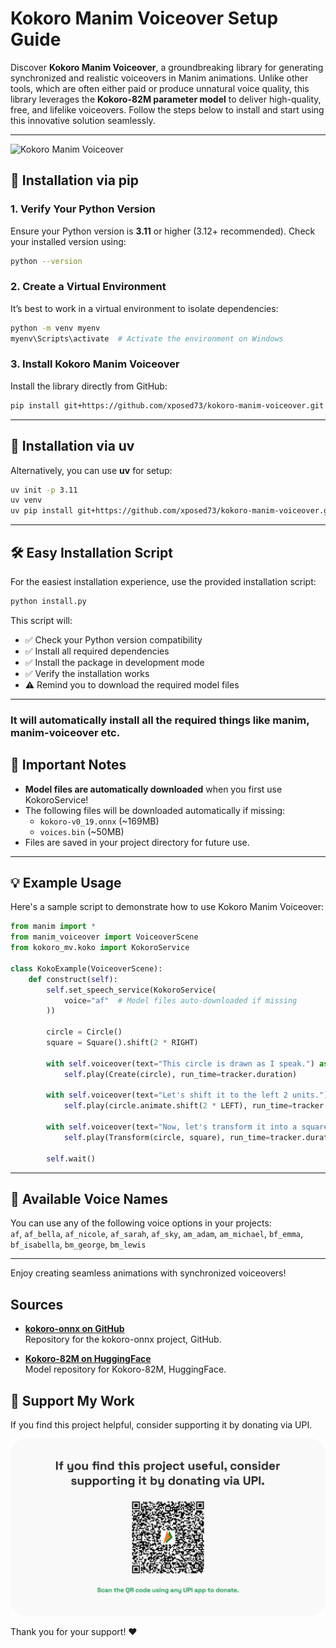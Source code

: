 # Kokoro Manim Voiceover Setup Guide

Discover **Kokoro Manim Voiceover**, a groundbreaking library for generating synchronized and realistic voiceovers in Manim animations. Unlike other tools, which are often either paid or produce unnatural voice quality, this library leverages the **Kokoro-82M parameter model** to deliver high-quality, free, and lifelike voiceovers. Follow the steps below to install and start using this innovative solution seamlessly.

---

![Kokoro Manim Voiceover](https://raw.githubusercontent.com/xposed73/kokoro-manim-voiceover/refs/heads/main/banner.jpg)

## 🔧 Installation via pip

### 1. Verify Your Python Version  
Ensure your Python version is **3.11** or higher (3.12+ recommended). Check your installed version using:  
```bash
python --version
```

### 2. Create a Virtual Environment  
It’s best to work in a virtual environment to isolate dependencies:  
```bash
python -m venv myenv
myenv\Scripts\activate  # Activate the environment on Windows
```

### 3. Install Kokoro Manim Voiceover  
Install the library directly from GitHub:  
```bash
pip install git+https://github.com/xposed73/kokoro-manim-voiceover.git
```

---

## 🚀 Installation via uv  
Alternatively, you can use **uv** for setup:  
```bash
uv init -p 3.11
uv venv
uv pip install git+https://github.com/xposed73/kokoro-manim-voiceover.git
```

---

## 🛠️ Easy Installation Script

For the easiest installation experience, use the provided installation script:

```bash
python install.py
```

This script will:
- ✅ Check your Python version compatibility
- ✅ Install all required dependencies
- ✅ Install the package in development mode
- ✅ Verify the installation works
- ⚠️  Remind you to download the required model files

---

### It will automatically install all the required things like manim, manim-voiceover etc.

## 📂 Important Notes  
- **Model files are automatically downloaded** when you first use KokoroService!
- The following files will be downloaded automatically if missing:
  - `kokoro-v0_19.onnx` (~169MB)
  - `voices.bin` (~50MB)
- Files are saved in your project directory for future use.

---

## 💡 Example Usage

Here's a sample script to demonstrate how to use Kokoro Manim Voiceover:

```python
from manim import *
from manim_voiceover import VoiceoverScene
from kokoro_mv.koko import KokoroService

class KokoExample(VoiceoverScene):
    def construct(self):
        self.set_speech_service(KokoroService(
            voice="af"  # Model files auto-downloaded if missing
        ))

        circle = Circle()
        square = Square().shift(2 * RIGHT)

        with self.voiceover(text="This circle is drawn as I speak.") as tracker:
            self.play(Create(circle), run_time=tracker.duration)

        with self.voiceover(text="Let's shift it to the left 2 units.") as tracker:
            self.play(circle.animate.shift(2 * LEFT), run_time=tracker.duration)

        with self.voiceover(text="Now, let's transform it into a square.") as tracker:
            self.play(Transform(circle, square), run_time=tracker.duration)

        self.wait()
```

---

## 🎤 Available Voice Names  
You can use any of the following voice options in your projects:  
`af`, `af_bella`, `af_nicole`, `af_sarah`, `af_sky`, `am_adam`, `am_michael`, `bf_emma`, `bf_isabella`, `bm_george`, `bm_lewis`

---

Enjoy creating seamless animations with synchronized voiceovers!

## Sources

- **[kokoro-onnx on GitHub](https://github.com/thewh1teagle/kokoro-onnx)**  
  Repository for the kokoro-onnx project, GitHub.

- **[Kokoro-82M on HuggingFace](https://huggingface.co/hexgrad/Kokoro-82M)**  
  Model repository for Kokoro-82M, HuggingFace.


## 🙏 Support My Work

If you find this project helpful, consider supporting it by donating via UPI.

![Donate via UPI](https://raw.githubusercontent.com/xposed73/YTDL-python/main/upi-donation.png)

Thank you for your support! ❤️

